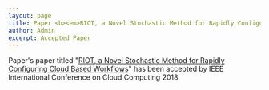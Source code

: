 ```yaml
---
layout: page
title: Paper <b><em>RIOT, a Novel Stochastic Method for Rapidly Configuring Cloud Based Workflows</em></b> accepted at IEEE CLOUD 2018
author: Admin
excerpt: Accepted Paper
---
```


Paper's paper titled "[RIOT, a Novel Stochastic Method for Rapidly Configuring Cloud Based Workflows](https://arxiv.org/abs/1708.08127)" has been accepted by IEEE International Conference on Cloud Computing 2018.